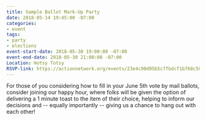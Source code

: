 ```yaml
---
title: Sample Ballot Mark-Up Party
date: 2018-05-14 19:45:00 -07:00
categories:
- event
tags:
- party
- elections
event-start-date: 2018-05-30 19:00:00 -07:00
event-end-date: 2018-05-30 21:00:00 -07:00
Location: Hotsy Totsy
RSVP-link: https://actionnetwork.org/events/23e4c90d95b5c7fbdcf1b768c506ab5b?source=direct_link&
---
```


For those of you considering how to fill in your June 5th vote by mail ballots, consider joining our happy hour, where folks will be given the option of delivering a 1 minute toast to the item of their choice, helping to inform our decisions and -- equally importantly -- giving us a chance to hang out with each other!